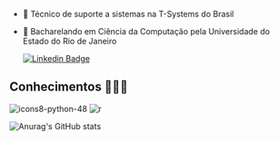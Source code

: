 - 🔭 Técnico de suporte a sistemas na T-Systems do Brasil

- 🌱 Bacharelando em Ciência da Computação pela Universidade do Estado do Rio de Janeiro

  [![Linkedin Badge](https://img.shields.io/badge/Linkedin-323330?style=for-the-badge&logo=linkedin&logoColor=blue)](https://www.linkedin.com/in/rafaelmanteigabalbino/) &nbsp;
  
## Conhecimentos 👩🏻‍💻
![icons8-python-48](https://user-images.githubusercontent.com/25599308/219158898-43964b1f-e7b9-479c-9d42-551d5b244e28.png)
![r](https://user-images.githubusercontent.com/25599308/219159973-95b55929-8e48-49c3-8fd3-e503e2b9ba2c.png)


![Anurag's GitHub stats](https://github-readme-stats.vercel.app/api?username=fael0306)
